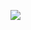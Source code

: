 [![](https://www.codewars.com/users/zerthmonk/badges/micro)](https://www.codewars.com/users/zerthmonk)
